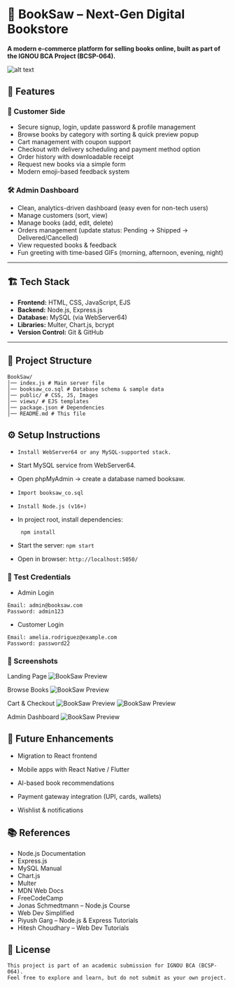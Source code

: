 # 📘 BookSaw – Next-Gen Digital Bookstore

**A modern e-commerce platform for selling books online, built as part of the IGNOU BCA Project (BCSP-064).**

![alt text](image.png)

## 🚀 Features

### 👤 Customer Side

- Secure signup, login, update password & profile management
- Browse books by category with sorting & quick preview popup
- Cart management with coupon support
- Checkout with delivery scheduling and payment method option
- Order history with downloadable receipt
- Request new books via a simple form
- Modern emoji-based feedback system

### 🛠️ Admin Dashboard

- Clean, analytics-driven dashboard (easy even for non-tech users)
- Manage customers (sort, view)
- Manage books (add, edit, delete)
- Orders management (update status: Pending → Shipped → Delivered/Cancelled)
- View requested books & feedback
- Fun greeting with time-based GIFs (morning, afternoon, evening, night)

---

## 🏗️ Tech Stack

- **Frontend:** HTML, CSS, JavaScript, EJS
- **Backend:** Node.js, Express.js
- **Database:** MySQL (via WebServer64)
- **Libraries:** Multer, Chart.js, bcrypt
- **Version Control:** Git & GitHub

---

## 📂 Project Structure

```
BookSaw/
│── index.js # Main server file
│── booksaw_co.sql # Database schema & sample data
│── public/ # CSS, JS, Images
│── views/ # EJS templates
│── package.json # Dependencies
│── README.md # This file
```

## ⚙️ Setup Instructions

- `Install WebServer64 or any MySQL-supported stack.`

* Start MySQL service from WebServer64.

- Open phpMyAdmin → create a database named booksaw.

- `Import booksaw_co.sql`

- `Install Node.js (v16+)`

- In project root, install dependencies:

  ` npm install`

- Start the server:
  `npm start`

- Open in browser:
  `http://localhost:5050/`

### 🔑 Test Credentials

- Admin Login

```
Email: admin@booksaw.com
Password: admin123
```

- Customer Login

```
Email: amelia.rodriguez@example.com
Password: password22
```

### 📸 Screenshots

Landing Page
![BookSaw Preview](public/images/web_imgs/localhost_5050_.png)

Browse Books
![BookSaw Preview](public/images/web_imgs/localhost_5050_books_user.png)

Cart & Checkout
![BookSaw Preview](public/images/web_imgs/localhost_5050_show_cart.png)
![BookSaw Preview](public/images/web_imgs/localhost_5050_place_order.png)

Admin Dashboard
![BookSaw Preview](<public/images/web_imgs/localhost_5050_admin%20(1).png>)

## 🔮 Future Enhancements

- Migration to React frontend

- Mobile apps with React Native / Flutter

- AI-based book recommendations

- Payment gateway integration (UPI, cards, wallets)

- Wishlist & notifications

## 📚 References

- Node.js Documentation
- Express.js
- MySQL Manual
- Chart.js
- Multer
- MDN Web Docs
- FreeCodeCamp
- Jonas Schmedtmann – Node.js Course
- Web Dev Simplified
- Piyush Garg – Node.js & Express Tutorials
- Hitesh Choudhary – Web Dev Tutorials

## 📝 License

```
This project is part of an academic submission for IGNOU BCA (BCSP-064).
Feel free to explore and learn, but do not submit as your own project.
```
